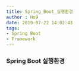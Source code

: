 ```yaml
---
title: Spring_Boot_실행환경
author : Ho9
date: 2019-07-22 14:02:43
tags:
- Spring Boot
- Framework
---
```



### Spring Boot 실행환경
